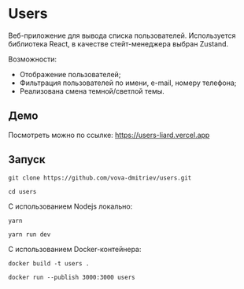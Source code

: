 # Users
Веб-приложение для вывода списка пользователей. Используется библиотека React, в качестве стейт-менеджера выбран Zustand. <br>


Возможности:
* Отображение пользователей;
* Фильтрация пользователей по имени, e-mail, номеру телефона;
* Реализована смена темной/светлой темы.


## Демо
Посмотреть можно по ссылке: <a href="https://users-liard.vercel.app" target="_blank">https://users-liard.vercel.app</a>


## Запуск
```console
git clone https://github.com/vova-dmitriev/users.git
```
``` console
cd users
```


С использованием Nodejs локально:
``` console
yarn
```
```console
yarn run dev
```

С использованием Docker-контейнера:
```console
docker build -t users .
```
``` console
docker run --publish 3000:3000 users
```

